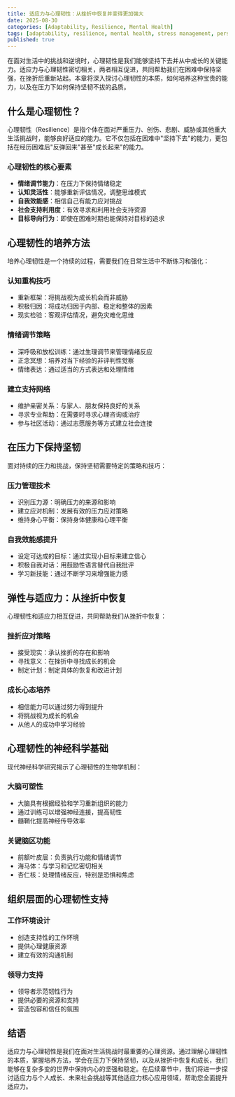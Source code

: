 ```yaml
---
title: 适应力与心理韧性：从挫折中恢复并变得更加强大
date: 2025-08-30
categories: [Adaptability, Resilience, Mental Health]
tags: [adaptability, resilience, mental health, stress management, personal growth]
published: true
---
```


在面对生活中的挑战和逆境时，心理韧性是我们能够坚持下去并从中成长的关键能力。适应力与心理韧性密切相关，两者相互促进，共同帮助我们在困难中保持坚强，在挫折后重新站起。本章将深入探讨心理韧性的本质，如何培养这种宝贵的能力，以及在压力下如何保持坚韧不拔的品质。

## 什么是心理韧性？

心理韧性（Resilience）是指个体在面对严重压力、创伤、悲剧、威胁或其他重大生活挑战时，能够良好适应的能力。它不仅包括在困难中"坚持下去"的能力，更包括在经历困难后"反弹回来"甚至"成长起来"的能力。

### 心理韧性的核心要素
- **情绪调节能力**：在压力下保持情绪稳定
- **认知灵活性**：能够重新评估情况，调整思维模式
- **自我效能感**：相信自己有能力应对挑战
- **社会支持利用度**：有效寻求和利用社会支持资源
- **目标导向行为**：即使在困难时期也能保持对目标的追求

## 心理韧性的培养方法

培养心理韧性是一个持续的过程，需要我们在日常生活中不断练习和强化：

### 认知重构技巧
- 重新框架：将挑战视为成长机会而非威胁
- 积极归因：将成功归因于内部、稳定和整体的因素
- 现实检验：客观评估情况，避免灾难化思维

### 情绪调节策略
- 深呼吸和放松训练：通过生理调节来管理情绪反应
- 正念冥想：培养对当下经验的非评判性觉察
- 情绪表达：通过适当的方式表达和处理情绪

### 建立支持网络
- 维护亲密关系：与家人、朋友保持良好的关系
- 寻求专业帮助：在需要时寻求心理咨询或治疗
- 参与社区活动：通过志愿服务等方式建立社会连接

## 在压力下保持坚韧

面对持续的压力和挑战，保持坚韧需要特定的策略和技巧：

### 压力管理技术
- 识别压力源：明确压力的来源和影响
- 建立应对机制：发展有效的压力应对策略
- 维持身心平衡：保持身体健康和心理平衡

### 自我效能感提升
- 设定可达成的目标：通过实现小目标来建立信心
- 积极自我对话：用鼓励性语言替代自我批评
- 学习新技能：通过不断学习来增强能力感

## 弹性与适应力：从挫折中恢复

心理韧性和适应力相互促进，共同帮助我们从挫折中恢复：

### 挫折应对策略
- 接受现实：承认挫折的存在和影响
- 寻找意义：在挫折中寻找成长的机会
- 制定计划：制定具体的恢复和改进计划

### 成长心态培养
- 相信能力可以通过努力得到提升
- 将挑战视为成长的机会
- 从他人的成功中学习经验

## 心理韧性的神经科学基础

现代神经科学研究揭示了心理韧性的生物学机制：

### 大脑可塑性
- 大脑具有根据经验和学习重新组织的能力
- 通过训练可以增强神经连接，提高韧性
- 髓鞘化提高神经传导效率

### 关键脑区功能
- 前额叶皮层：负责执行功能和情绪调节
- 海马体：与学习和记忆密切相关
- 杏仁核：处理情绪反应，特别是恐惧和焦虑

## 组织层面的心理韧性支持

### 工作环境设计
- 创造支持性的工作环境
- 提供心理健康资源
- 建立有效的沟通机制

### 领导力支持
- 领导者示范韧性行为
- 提供必要的资源和支持
- 营造包容和信任的氛围

## 结语

适应力与心理韧性是我们在面对生活挑战时最重要的心理资源。通过理解心理韧性的本质，掌握培养方法，学会在压力下保持坚韧，以及从挫折中恢复和成长，我们能够在复杂多变的世界中保持内心的坚强和稳定。在后续章节中，我们将进一步探讨适应力与个人成长、未来社会挑战等其他适应力核心应用领域，帮助您全面提升适应力。